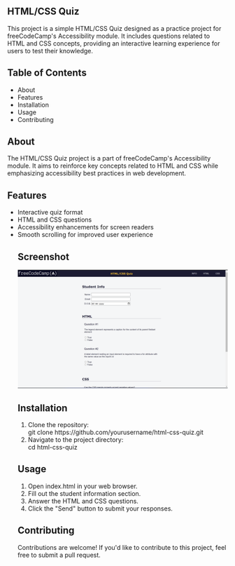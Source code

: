 ## HTML/CSS Quiz

This project is a simple HTML/CSS Quiz designed as a practice project for freeCodeCamp's Accessibility module. It includes questions related to HTML and CSS concepts, providing an interactive learning experience for users to test their knowledge.

## Table of Contents

<ul>
<li>About</li>
<li>Features</li>
<li>Installation</li>
<li>Usage</li>
<li>Contributing</li>
</ul>

## About

The HTML/CSS Quiz project is a part of freeCodeCamp's Accessibility module. It aims to reinforce key concepts related to HTML and CSS while emphasizing accessibility best practices in web development.

## Features

<ul>
<li>Interactive quiz format</li>
<li>HTML and CSS questions</li>
<li>Accessibility enhancements for screen readers</li>
<li>Smooth scrolling for improved user experience</li>

## Screenshot 

<img src="https://github.com/Yashi-Singh-1/HTML-CSS-Quiz/blob/main/Preview.png">

## Installation

<ol>
    <li> Clone the repository: </li>
        git clone https://github.com/yourusername/html-css-quiz.git 
    <li> Navigate to the project directory:</li>
        cd html-css-quiz
</ol>

## Usage

<ol>
    <li> Open index.html in your web browser. </li>
    <li> Fill out the student information section. </li>
    <li> Answer the HTML and CSS questions. </li>
    <li> Click the "Send" button to submit your responses. </li>
</ol>

## Contributing

Contributions are welcome! If you'd like to contribute to this project, feel free to submit a pull request.
